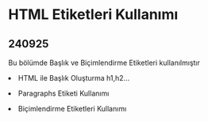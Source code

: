 <h1>HTML Etiketleri Kullanımı</h1>

<h2>240925</h2>
<p>Bu bölümde Başlık ve Biçimlendirme Etiketleri kullanılmıştır</p>
<p><li>HTML ile Başlık Oluşturma h1,h2...</li></p>
<p><li>Paragraphs Etiketi Kullanımı</li></p>
<p><li>Biçimlendirme Etiketleri Kullanımı</li></p>
